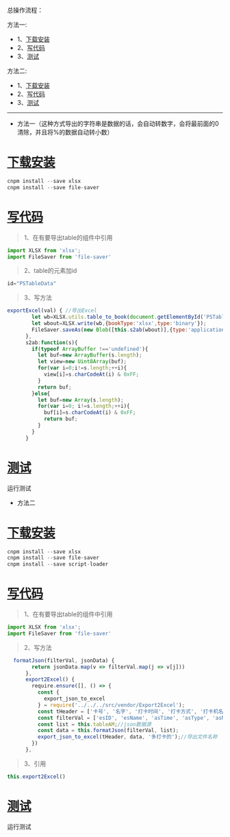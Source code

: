 总操作流程：
 
 方法一:
- 1、[下载安装](#vue.js-01)
- 2、[写代码](#vue.js-02)
- 3、[测试](#vue.js-03)

 方法二:
- 1、[下载安装](#vue.js-04)
- 2、[写代码](#vue.js-05)
- 3、[测试](#vue.js-06)

***

- 方法一（这种方式导出的字符串是数据的话，会自动转数字，会将最前面的0清除，并且将%的数据自动转小数）

# <a name="vue.js-01" href="#" >下载安装</a>

```js
cnpm install --save xlsx 
cnpm install --save file-saver 
```

# <a name="vue.js-02" href="#" >写代码</a>

>1、在有要导出table的组件中引用

```js
import XLSX from 'xlsx';
import FileSaver from 'file-saver'
```

>2、table的元素加id
```js
id="PSTableData"
```

>3、写方法
```js
exportExcel(val) { //导出Excel
        let wb=XLSX.utils.table_to_book(document.getElementById('PSTableData'));
        let wbout=XLSX.write(wb,{bookType:'xlsx',type:'binary'});
        FileSaver.saveAs(new Blob([this.s2ab(wbout)],{type:'application/octet-stream'}),"ProductionSchedule.xlsx");
      },
      s2ab:function(s){
        if(typeof ArrayBuffer !=='undefined'){
          let buf=new ArrayBuffer(s.length);
          let view=new Uint8Array(buf);
          for(var i=0;i!=s.length;++i){
            view[i]=s.charCodeAt(i) & 0xFF;
          }
          return buf;
        }else{
          let buf=new Array(s.length);
          for(var i=0; i!=s.length;++i){
            buf[i]=s.charCodeAt(i) & 0xFF;
            return buf;
          }
        }
      }
```

# <a name="vue.js-03" href="#" >测试</a>

运行测试

- 方法二

# <a name="vue.js-04" href="#" >下载安装</a>

```js
cnpm install --save xlsx 
cnpm install --save file-saver 
cnpm install --save script-loader
```

# <a name="vue.js-05" href="#" >写代码</a>

>1、在有要导出table的组件中引用

```js
import XLSX from 'xlsx';
import FileSaver from 'file-saver'
```

>2、写方法
```js
  formatJson(filterVal, jsonData) {
        return jsonData.map(v => filterVal.map(j => v[j]))
      },
      export2Excel() {
        require.ensure([], () => {
          const {
            export_json_to_excel
          } = require('../../../src/vendor/Export2Excel');
          const tHeader = ['卡号', '名字', '打卡时间', '打卡方式', '打卡机名称'];//导出数据源的头名称
          const filterVal = ['esID', 'esName', 'asTime', 'asType', 'asName', ];//json数据源的key
          const list = this.tableAM;//json数据源
          const data = this.formatJson(filterVal, list);
          export_json_to_excel(tHeader, data, '多打卡的');//导出文件名称
        })
      },
```

> 3、引用

```js
this.export2Excel()
```

# <a name="vue.js-06" href="#" >测试</a>

运行测试